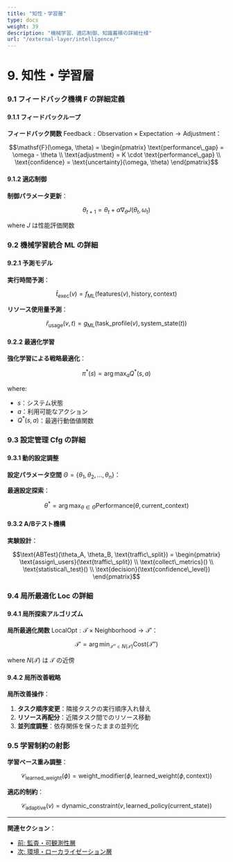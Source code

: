 ```yaml
---
title: "知性・学習層"
type: docs
weight: 39
description: "機械学習、適応制御、知識蓄積の詳細仕様"
url: "/external-layer/intelligence/"
---
```


# 9. 知性・学習層

### 9.1 フィードバック機構 $\mathsf{F}$ の詳細定義

#### 9.1.1 フィードバックループ

**フィードバック関数** $\mathsf{Feedback}: \text{Observation} \times \text{Expectation} \to \text{Adjustment}$：

$$\mathsf{F}(\omega, \theta) = \begin{pmatrix}
\text{performance\_gap} = \omega - \theta \\
\text{adjustment} = K \cdot \text{performance\_gap} \\
\text{confidence} = \text{uncertainty}(\omega, \theta)
\end{pmatrix}$$

#### 9.1.2 適応制御

**制御パラメータ更新**：

$$\theta_{t+1} = \theta_t + \alpha \nabla_\theta J(\theta_t, \omega_t)$$

where $J$ は性能評価関数

### 9.2 機械学習統合 $\mathsf{ML}$ の詳細

#### 9.2.1 予測モデル

**実行時間予測**：

$$\hat{t}_{\text{exec}}(v) = f_{\text{ML}}(\text{features}(v), \text{history}, \text{context})$$

**リソース使用量予測**：

$$\hat{r}_{\text{usage}}(v, t) = g_{\text{ML}}(\text{task\_profile}(v), \text{system\_state}(t))$$

#### 9.2.2 最適化学習

**強化学習による戦略最適化**：

$$\pi^*(s) = \arg\max_a Q^*(s, a)$$

where:
- $s$：システム状態
- $a$：利用可能なアクション
- $Q^*(s, a)$：最適行動価値関数

### 9.3 設定管理 $\mathsf{Cfg}$ の詳細

#### 9.3.1 動的設定調整

**設定パラメータ空間** $\Theta = \{\theta_1, \theta_2, \ldots, \theta_n\}$：

**最適設定探索**：

$$\theta^* = \arg\max_{\theta \in \Theta} \text{Performance}(\theta, \text{current\_context})$$

#### 9.3.2 A/Bテスト機構

**実験設計**：

$$\text{ABTest}(\theta_A, \theta_B, \text{traffic\_split}) = \begin{pmatrix}
\text{assign\_users}(\text{traffic\_split}) \\
\text{collect\_metrics}() \\
\text{statistical\_test}() \\
\text{decision}(\text{confidence\_level})
\end{pmatrix}$$

### 9.4 局所最適化 $\mathsf{Loc}$ の詳細

#### 9.4.1 局所探索アルゴリズム

**局所最適化関数** $\mathsf{LocalOpt}: \mathcal{T} \times \text{Neighborhood} \to \mathcal{T}'$：

$$\mathcal{T}' = \arg\min_{\mathcal{T}'' \in N(\mathcal{T})} \text{Cost}(\mathcal{T}'')$$

where $N(\mathcal{T})$ は $\mathcal{T}$ の近傍

#### 9.4.2 局所改善戦略

**局所改善操作**：

1. **タスク順序変更**：隣接タスクの実行順序入れ替え
2. **リソース再配分**：近隣タスク間でのリソース移動
3. **並列度調整**：依存関係を保ったままの並列化

### 9.5 学習制約の射影

**学習ベース重み調整**：

$$\mathcal{C}_{\text{learned\_weight}}(\phi) = \text{weight\_modifier}(\phi, \text{learned\_weight}(\phi, \text{context}))$$

**適応的制約**：

$$\mathcal{C}_{\text{adaptive}}(v) = \text{dynamic\_constraint}(v, \text{learned\_policy}(\text{current\_state}))$$

---

**関連セクション**：

- [前: 監査・可観測性層](/external-layer/audit/)
- [次: 環境・ローカライゼーション層](/external-layer/environment/)